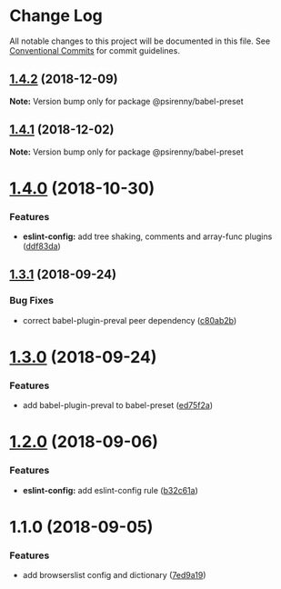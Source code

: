 # Change Log

All notable changes to this project will be documented in this file.
See [Conventional Commits](https://conventionalcommits.org) for commit guidelines.

## [1.4.2](https://github.com/psirenny/monorepo/tree/master/packages/babel-preset/compare/@psirenny/babel-preset@1.4.1...@psirenny/babel-preset@1.4.2) (2018-12-09)

**Note:** Version bump only for package @psirenny/babel-preset





## [1.4.1](https://github.com/psirenny/monorepo/tree/master/packages/babel-preset/compare/@psirenny/babel-preset@1.4.0...@psirenny/babel-preset@1.4.1) (2018-12-02)

**Note:** Version bump only for package @psirenny/babel-preset





# [1.4.0](https://github.com/psirenny/monorepo/tree/master/packages/babel-preset/compare/@psirenny/babel-preset@1.3.1...@psirenny/babel-preset@1.4.0) (2018-10-30)


### Features

* **eslint-config:** add tree shaking, comments and array-func plugins ([ddf83da](https://github.com/psirenny/monorepo/tree/master/packages/babel-preset/commit/ddf83da))





<a name="1.3.1"></a>
## [1.3.1](https://github.com/psirenny/monorepo/tree/master/packages/babel-preset/compare/@psirenny/babel-preset@1.3.0...@psirenny/babel-preset@1.3.1) (2018-09-24)


### Bug Fixes

* correct babel-plugin-preval peer dependency ([c80ab2b](https://github.com/psirenny/monorepo/tree/master/packages/babel-preset/commit/c80ab2b))





<a name="1.3.0"></a>
# [1.3.0](https://github.com/psirenny/monorepo/tree/master/packages/babel-preset/compare/@psirenny/babel-preset@1.2.0...@psirenny/babel-preset@1.3.0) (2018-09-24)


### Features

* add babel-plugin-preval to babel-preset ([ed75f2a](https://github.com/psirenny/monorepo/tree/master/packages/babel-preset/commit/ed75f2a))





<a name="1.2.0"></a>
# [1.2.0](https://github.com/psirenny/monorepo/tree/master/packages/babel-preset/compare/@psirenny/babel-preset@1.1.0...@psirenny/babel-preset@1.2.0) (2018-09-06)


### Features

* **eslint-config:** add eslint-config rule ([b32c61a](https://github.com/psirenny/monorepo/tree/master/packages/babel-preset/commit/b32c61a))





<a name="1.1.0"></a>
# 1.1.0 (2018-09-05)


### Features

* add browserslist config and dictionary ([7ed9a19](https://github.com/psirenny/monorepo/tree/master/packages/babel-preset/commit/7ed9a19))
